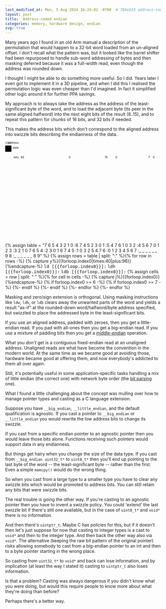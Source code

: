 ```yaml
---
last_modified_at: Mon, 5 Aug 2024 16:24:02 -0700  # 784e533 address-coded-endian
layout: post
title:  Address-coded endian
categories: memory, hardware design, endian
svg: true
---
```

Many years ago I found in an old Arm manual a description of the permutation
that would happen to a 32-bit word loaded from an un-aligned offset.  I don't
recall what the pattern was, but it looked like the barrel shifter had been
repurposed to handle sub-word addressing of bytes and then masking deferred
because it was a full-width read, even though the address was rounded down.

I thought I might be able to do something more useful.  So I did.  Years later
I even got to implement it in a 3D pipeline, and when I did this I realised the
permutation logic was even cheaper than I'd imagined.  In fact it simplified
other logic around it for further PPA savings.

My approach is to always take the address as the address of the
least-significant byte of the word, and to load the adjacent byte (its peer in
the same aligned halfword) into the next eight bits of the result (8..15), and
to repeat this pattern for chunks of 16 bits, and 32 bits if needed.

This makes the address bits which don't correspond to the aligned address into
swizzle bits describing the endianness of the data.

<svg viewbox="0 0 800 496">
  <defs>
    {%- for byte in (0..9) -%}
      <g id="b{{byte}}" class="block{{byte}}">
        <rect x="0" y="0" width="32" height="32"/>
        <text x="16" y="16">b{{byte}}</text>
      </g>
    {%- endfor -%}
    <g id="b_">
      <rect x="0" y="0" width="32" height="32"/>
      <text x="16" y="16">&hellip;</text>
    </g>
  </defs>
  <text x="72" y="12" style="text-anchor:end">address:</text>
  {% for i in (0..21) -%}
  <text x="{{i|times:32|plus:96}}" y="12">{{i}}</text>
  {%- endfor %}
  <text x="72" y="38" style="text-anchor:end">data:</text>
  {% for i in (0..9) -%}
  <use href="#b{{i}}" x="{{i|times:32|plus:80}}" y="22"/>
  {%- endfor %}
  {% for i in (10..21) -%}
  <use href="#b_" x="{{i|times:32|plus:80}}" y="22"/>
  {%- endfor %}

  <use href="#b{{i}}" x="{{i|times:32|plus:80}}" y="0"/>
  <text x="72" y="88" style="text-anchor:end">bits:</text>
  <text x="80" y="88" style="text-anchor:start">63</text>
  <text x="336" y="88" style="text-anchor:end">0</text>
  <text x="512" y="88" style="text-anchor:start">15</text>
  <text x="576" y="88" style="text-anchor:end">0</text>
  <text x="736" y="88" style="text-anchor:start">7</text>
  <text x="768" y="88" style="text-anchor:end">0</text>

  {% assign table = "7 6 5 4 3 2 1 0
                    :6 7 4 5 2 3 0 1
                    :5 4 7 6 1 0 3 2
                    :4 5 6 7 0 1 2 3
                    :3 2 1 0 7 6 5 4
                    :2 3 0 1 6 7 4 5
                    :1 0 3 2 5 4 7 6
                    :0 1 2 3 4 5 6 7
                    :_ _ _ _ _ _ 9 8
                    :_ _ _ _ _ _ 8 9" %}
  {% assign rows = table | split: ":" %}{% for row in rows -%}
    {% capture y%}{{forloop.index0|times:40|plus:96}}{%endcapture-%}
    <text x="76" y="{{y|plus:16}}" style="text-anchor:end;font-family:monospace">ld [{{forloop.index0}}]:</text>
    <text x="508" y="{{y|plus:16}}" style="text-anchor:end;font-family:monospace">ldh [{{forloop.index0}}]:</text>
    <text x="732" y="{{y|plus:16}}" style="text-anchor:end;font-family:monospace">ldb [{{forloop.index0}}]:</text>
    {% assign cells = row | split: " " %}{% for cell in cells -%}
      {% capture j%}{{forloop.index0}}{%endcapture-%}
      <use href="#b{{cell}}" x="{{j|times:32|plus:80}}" y="{{y}}"/>
      {% if forloop.index0 >= 6 -%}
        <use href="#b{{cell}}" x="{{j|minus:6|times:32|plus:512}}" y="{{y}}"/>
        {% if forloop.index0 >= 7 -%}
        <use href="#b{{cell}}" x="{{j|minus:7|times:32|plus:736}}" y="{{y}}"/>
        {%- endif %}
      {%- endif %}
    {%- endfor %}
  {%- endfor %}
</svg>

Masking and zero/sign extension is orthogonal.  Using masking instructions like
`ldw`, `ldh`, or `ldb` clears away the unwanted parts of the word and yields a
result "as-if" at the rounded-down word/halfword/byte address specified, but
swizzled to place the addressed byte in the least-significant bits.

If you use an aligned address, padded with zeroes, then you get a little-endian
read.  If you pad with all-ones then you get a big-endian read.  If you use a
mixture of padding bits then you get a [middle-endian][NUXI] operation.

What you _don't_ get is a contiguous fixed-endian read at an unaligned address.
Unaligned reads are what have become the convention in the modern world.  At
the same time as we became good at avoiding those, hardware became good at
offering them, and now everybody's addicted to them all over again.

Still, it's potentially useful in some application-specific tasks handling a
mix of little endian (the correct one) with network byte order (the [bit
parsing](/bitstream-endianness/) one).

What I found a little challenging about the concept was mulling over how to
manage pointer types and casting as a C language extension.

Suppose you have `__big_endian`, `__little_endian`, and the default
qualification is agnostic.  If you cast a pointer to `__big_endian` or
`__little_endian` you would rewrite the low address bits to change its swizzle.

If you cast from a specific endian pointer to an agnostic pointer then you
would leave those bits alone.  Functions receiving such pointers would support
data in any endianness.

But things get hairy when you change the size of the data type.  If you cast
from `__big_endian uint32_t*` to `uint8_t*` then you'll end up pointing to the
last byte of the word -- the least-significant byte -- rather than the first.
Even a simple `memcpy()` would do the wrong thing.

So when you cast from a large type to a smaller type you have to clear any
swizzle bits which would be promoted to address bits.  You can still retain any
bits that were swizzle bits.

The real trouble is going the other way.  If you're casting to an agnostic
pointer then you have to invent a swizzle policy.  You could 'extend' the last
swizzle bit if there's still one available, but in the case of `uint8_t*` and
`void*` there is no information.

And then there's `uintptr_t`.  Maybe C has policies for this, but if it doesn't
then let's just suppose for now that casting to integer types is a cast to
`void*` and then to the integer type.  And then back the other way also via
`void*`.  The alternative (keeping the raw bit pattern of the original pointer)
risks allowing somebody to cast from a big-endian pointer to an int and then to
a byte pointer starting in the wrong place.

So casting from `uint32_t*` to `void*` and back can lose information, and by
implication (at least the way I stated it) casting to `uintptr_t` also loses
information.

Is that a problem?  Casting was always dangerous if you didn't know what you
were doing, but would this require people to know more about what they're doing
than before?

Perhaps there's a better way.

[NUXI]: <https://en.wikipedia.org/wiki/Endianness#Middle-endian>
